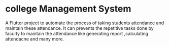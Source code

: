 # college Management System

A  Flutter project to automate the process of taking students attendance and maintain these attendance.
It can prevents the repetitive tasks done by faculty to maintain the attendance like generating report ,calculating
attendacne and many more.

